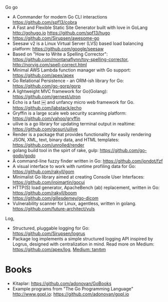 Go go

- A Commander for modern Go CLI interactions https://github.com/spf13/cobra
- A Fast and Flexible Static Site Generator built with love in GoLang http://gohugo.io https://github.com/spf13/hugo
- https://github.com/Sirupsen/awesome-go
- Seesaw v2 is a Linux Virtual Server (LVS) based load balancing platform: <https://github.com/google/seesaw>
- Based on "How to Write a Spelling Corrector": <https://github.com/montanaflynn/toy-spelling-corrector>, <http://norvig.com/spell-correct.html>
- Minimal AWS Lambda function manager with Go support: <https://github.com/apex/apex>
- Go Relational Persistence - an ORM-ish library for Go: <https://github.com/go-gorp/gorp>
- A lightweight MVC framework for Go(Golang): <https://github.com/gernest/utron>
- Echo is a fast ￼ and unfancy micro web framework for Go. <https://github.com/labstack/echo>
- Gryffin is a large scale web security scanning platform: <https://github.com/yahoo/gryffin>
- uilive is a go library for updating terminal output in realtime: <https://github.com/gosuri/uilive>
- Render is a package that provides functionality for easily rendering JSON, XML, text, binary data, and HTML templates: <https://github.com/unrolled/render>
- golang build tool in the spirt of rake, gulp: <https://github.com/go-godo/godo>
- A command-line fuzzy finder written in Go: <https://github.com/jondot/fzf>
- A visual interface to work with runtime profiling data for Go: <https://github.com/rakyll/gom>
- Minimalist Go library aimed at creating Console User Interfaces: <https://github.com/jroimartin/gocui>
- HTTP(S) load generator, ApacheBench (ab) replacement, written in Go: <https://github.com/rakyll/boom>
- https://github.com/gillesdemey/go-dicom
- Vulnerability scanner for Linux, agentless, written in golang. https://github.com/future-architect/vuls

Log,
- Structured, pluggable logging for Go: <https://github.com/Sirupsen/logrus>
- Package log implements a simple structured logging API inspired by Logrus, designed with centralization in mind. Read more on Medium: <https://github.com/apex/log>, [Medium: tanıtım](https://medium.com/@tjholowaychuk/apex-log-e8d9627f4a9a#.4bpbq5hko)

# Books
- Kitaplar: <https://github.com/adonovan/GoBooks>
- Example programs from "The Go Programming Language" <http://www.gopl.io>: <https://github.com/adonovan/gopl.io>
